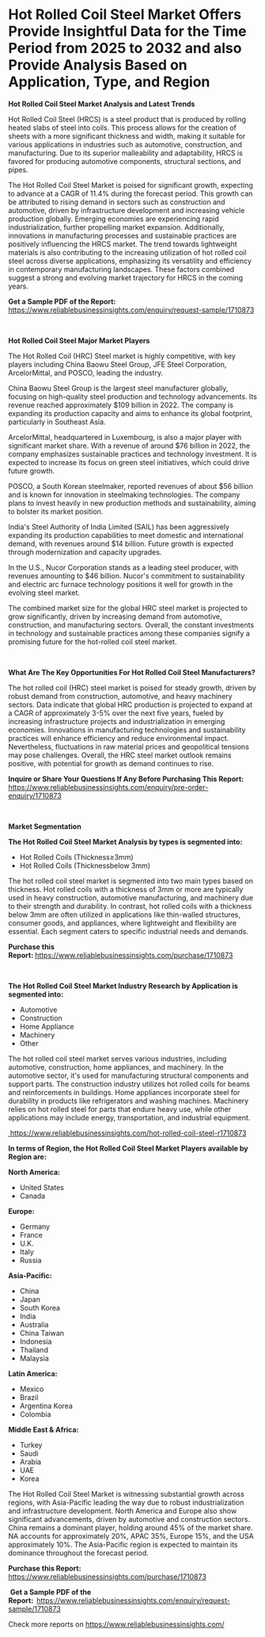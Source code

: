 <p><h1>Hot Rolled Coil Steel Market Offers Provide Insightful Data for the Time Period from 2025 to 2032 and also Provide Analysis Based on Application, Type, and Region</h1></p><p><strong>Hot Rolled Coil Steel Market Analysis and Latest Trends</strong></p>
<p><p>Hot Rolled Coil Steel (HRCS) is a steel product that is produced by rolling heated slabs of steel into coils. This process allows for the creation of sheets with a more significant thickness and width, making it suitable for various applications in industries such as automotive, construction, and manufacturing. Due to its superior malleability and adaptability, HRCS is favored for producing automotive components, structural sections, and pipes.</p><p>The Hot Rolled Coil Steel Market is poised for significant growth, expecting to advance at a CAGR of 11.4% during the forecast period. This growth can be attributed to rising demand in sectors such as construction and automotive, driven by infrastructure development and increasing vehicle production globally. Emerging economies are experiencing rapid industrialization, further propelling market expansion. Additionally, innovations in manufacturing processes and sustainable practices are positively influencing the HRCS market. The trend towards lightweight materials is also contributing to the increasing utilization of hot rolled coil steel across diverse applications, emphasizing its versatility and efficiency in contemporary manufacturing landscapes. These factors combined suggest a strong and evolving market trajectory for HRCS in the coming years.</p></p>
<p><strong>Get a Sample PDF of the Report:&nbsp;</strong> <a href="https://www.reliablebusinessinsights.com/enquiry/request-sample/1710873?utm_campaign=3582&utm_medium=2&utm_source=Github&utm_content=ia&utm_term=27032025&utm_id=hot-rolled-coil-steel">https://www.reliablebusinessinsights.com/enquiry/request-sample/1710873</a></p>
<p>&nbsp;</p>
<p><strong>Hot Rolled Coil Steel Major Market Players</strong></p>
<p><p>The Hot Rolled Coil (HRC) Steel market is highly competitive, with key players including China Baowu Steel Group, JFE Steel Corporation, ArcelorMittal, and POSCO, leading the industry. </p><p>China Baowu Steel Group is the largest steel manufacturer globally, focusing on high-quality steel production and technology advancements. Its revenue reached approximately $109 billion in 2022. The company is expanding its production capacity and aims to enhance its global footprint, particularly in Southeast Asia.</p><p>ArcelorMittal, headquartered in Luxembourg, is also a major player with significant market share. With a revenue of around $76 billion in 2022, the company emphasizes sustainable practices and technology investment. It is expected to increase its focus on green steel initiatives, which could drive future growth.</p><p>POSCO, a South Korean steelmaker, reported revenues of about $56 billion and is known for innovation in steelmaking technologies. The company plans to invest heavily in new production methods and sustainability, aiming to bolster its market position.</p><p>India's Steel Authority of India Limited (SAIL) has been aggressively expanding its production capabilities to meet domestic and international demand, with revenues around $14 billion. Future growth is expected through modernization and capacity upgrades.</p><p>In the U.S., Nucor Corporation stands as a leading steel producer, with revenues amounting to $46 billion. Nucor's commitment to sustainability and electric arc furnace technology positions it well for growth in the evolving steel market.</p><p>The combined market size for the global HRC steel market is projected to grow significantly, driven by increasing demand from automotive, construction, and manufacturing sectors. Overall, the constant investments in technology and sustainable practices among these companies signify a promising future for the hot-rolled coil steel market.</p></p>
<p>&nbsp;</p>
<p><strong>What Are The Key Opportunities For Hot Rolled Coil Steel Manufacturers?</strong></p>
<p><p>The hot rolled coil (HRC) steel market is poised for steady growth, driven by robust demand from construction, automotive, and heavy machinery sectors. Data indicate that global HRC production is projected to expand at a CAGR of approximately 3-5% over the next five years, fueled by increasing infrastructure projects and industrialization in emerging economies. Innovations in manufacturing technologies and sustainability practices will enhance efficiency and reduce environmental impact. Nevertheless, fluctuations in raw material prices and geopolitical tensions may pose challenges. Overall, the HRC steel market outlook remains positive, with potential for growth as demand continues to rise.</p></p>
<p><strong>Inquire or Share Your Questions If Any Before Purchasing This Report:</strong> <a href="https://www.reliablebusinessinsights.com/enquiry/pre-order-enquiry/1710873?utm_campaign=3582&utm_medium=2&utm_source=Github&utm_content=ia&utm_term=27032025&utm_id=hot-rolled-coil-steel">https://www.reliablebusinessinsights.com/enquiry/pre-order-enquiry/1710873</a></p>
<p>&nbsp;</p>
<p><strong>Market Segmentation</strong></p>
<p><strong>The Hot Rolled Coil Steel Market Analysis by types is segmented into:</strong></p>
<p><ul><li>Hot Rolled Coils (Thickness≥3mm)</li><li>Hot Rolled Coils (Thicknessbelow 3mm)</li></ul></p>
<p><p>The hot rolled coil steel market is segmented into two main types based on thickness. Hot rolled coils with a thickness of 3mm or more are typically used in heavy construction, automotive manufacturing, and machinery due to their strength and durability. In contrast, hot rolled coils with a thickness below 3mm are often utilized in applications like thin-walled structures, consumer goods, and appliances, where lightweight and flexibility are essential. Each segment caters to specific industrial needs and demands.</p></p>
<p><strong>Purchase this Report:&nbsp;</strong><a href="https://www.reliablebusinessinsights.com/purchase/1710873?utm_campaign=3582&utm_medium=2&utm_source=Github&utm_content=ia&utm_term=27032025&utm_id=hot-rolled-coil-steel">https://www.reliablebusinessinsights.com/purchase/1710873</a></p>
<p>&nbsp;</p>
<p><strong>The Hot Rolled Coil Steel Market Industry Research by Application is segmented into:</strong></p>
<p><ul><li>Automotive</li><li>Construction</li><li>Home Appliance</li><li>Machinery</li><li>Other</li></ul></p>
<p><p>The hot rolled coil steel market serves various industries, including automotive, construction, home appliances, and machinery. In the automotive sector, it's used for manufacturing structural components and support parts. The construction industry utilizes hot rolled coils for beams and reinforcements in buildings. Home appliances incorporate steel for durability in products like refrigerators and washing machines. Machinery relies on hot rolled steel for parts that endure heavy use, while other applications may include energy, transportation, and industrial equipment.</p></p>
<p><a href="https://www.reliablebusinessinsights.com/hot-rolled-coil-steel-r1710873?utm_campaign=3582&utm_medium=2&utm_source=Github&utm_content=ia&utm_term=27032025&utm_id=hot-rolled-coil-steel">&nbsp;https://www.reliablebusinessinsights.com/hot-rolled-coil-steel-r1710873</a></p>
<p><strong>In terms of Region, the Hot Rolled Coil Steel Market Players available by Region are:</strong></p>
<p>
    <p> <strong> North America: </strong>
        <ul>
            <li>United States</li>
            <li>Canada</li>
        </ul>
        </p> 
    <p> <strong> Europe: </strong>
        <ul>
            <li>Germany</li>
            <li>France</li>
            <li>U.K.</li>
            <li>Italy</li>
            <li>Russia</li>
        </ul>
        </p> 
    <p> <strong> Asia-Pacific: </strong>
        <ul>
            <li>China</li>
            <li>Japan</li>
            <li>South Korea</li>
            <li>India</li>
            <li>Australia</li>
            <li>China Taiwan</li>
            <li>Indonesia</li>
            <li>Thailand</li>
            <li>Malaysia</li>
        </ul>
        </p> 
    <p> <strong> Latin America: </strong>
        <ul>
            <li>Mexico</li>
            <li>Brazil</li>
            <li>Argentina Korea</li>
            <li>Colombia</li>
        </ul>
        </p> 
    <p> <strong> Middle East & Africa: </strong>
        <ul>
            <li>Turkey</li>
            <li>Saudi</li>
            <li>Arabia</li>
            <li>UAE</li>
            <li>Korea</li>
        </ul>
    </p>
    </p>
<p><p>The Hot Rolled Coil Steel Market is witnessing substantial growth across regions, with Asia-Pacific leading the way due to robust industrialization and infrastructure development. North America and Europe also show significant advancements, driven by automotive and construction sectors. China remains a dominant player, holding around 45% of the market share. NA accounts for approximately 20%, APAC 35%, Europe 15%, and the USA approximately 10%. The Asia-Pacific region is expected to maintain its dominance throughout the forecast period.</p></p>
<p><strong>Purchase this Report: </strong><a href="https://www.reliablebusinessinsights.com/purchase/1710873?utm_campaign=3582&utm_medium=2&utm_source=Github&utm_content=ia&utm_term=27032025&utm_id=hot-rolled-coil-steel">https://www.reliablebusinessinsights.com/purchase/1710873</a></p>
<p>&nbsp;<strong>Get a Sample PDF of the Report:&nbsp;&nbsp;</strong><a href="https://www.reliablebusinessinsights.com/enquiry/request-sample/1710873?utm_campaign=3582&utm_medium=2&utm_source=Github&utm_content=ia&utm_term=27032025&utm_id=hot-rolled-coil-steel">https://www.reliablebusinessinsights.com/enquiry/request-sample/1710873</a></p>
<p><strong></strong></p>
<p>Check more reports on <a href="https://www.reliablebusinessinsights.com/?utm_campaign=3582&utm_medium=2&utm_source=Github&utm_content=ia&utm_term=27032025&utm_id=hot-rolled-coil-steel">https://www.reliablebusinessinsights.com/</a></p>
